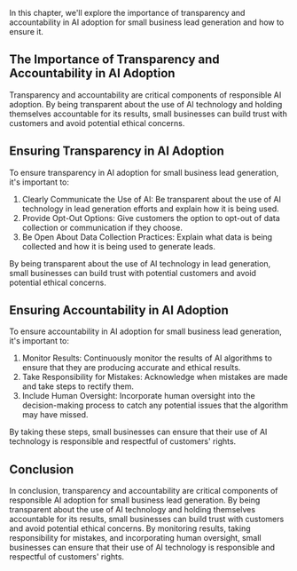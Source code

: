

In this chapter, we'll explore the importance of transparency and accountability in AI adoption for small business lead generation and how to ensure it.

The Importance of Transparency and Accountability in AI Adoption
----------------------------------------------------------------

Transparency and accountability are critical components of responsible AI adoption. By being transparent about the use of AI technology and holding themselves accountable for its results, small businesses can build trust with customers and avoid potential ethical concerns.

Ensuring Transparency in AI Adoption
------------------------------------

To ensure transparency in AI adoption for small business lead generation, it's important to:

1. Clearly Communicate the Use of AI: Be transparent about the use of AI technology in lead generation efforts and explain how it is being used.
2. Provide Opt-Out Options: Give customers the option to opt-out of data collection or communication if they choose.
3. Be Open About Data Collection Practices: Explain what data is being collected and how it is being used to generate leads.

By being transparent about the use of AI technology in lead generation, small businesses can build trust with potential customers and avoid potential ethical concerns.

Ensuring Accountability in AI Adoption
--------------------------------------

To ensure accountability in AI adoption for small business lead generation, it's important to:

1. Monitor Results: Continuously monitor the results of AI algorithms to ensure that they are producing accurate and ethical results.
2. Take Responsibility for Mistakes: Acknowledge when mistakes are made and take steps to rectify them.
3. Include Human Oversight: Incorporate human oversight into the decision-making process to catch any potential issues that the algorithm may have missed.

By taking these steps, small businesses can ensure that their use of AI technology is responsible and respectful of customers' rights.

Conclusion
----------

In conclusion, transparency and accountability are critical components of responsible AI adoption for small business lead generation. By being transparent about the use of AI technology and holding themselves accountable for its results, small businesses can build trust with customers and avoid potential ethical concerns. By monitoring results, taking responsibility for mistakes, and incorporating human oversight, small businesses can ensure that their use of AI technology is responsible and respectful of customers' rights.
